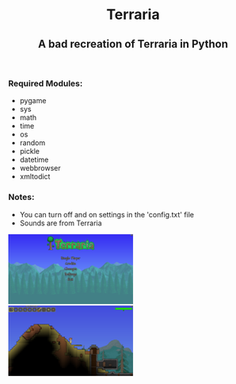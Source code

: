 <h1 align="center">Terraria</h1>
<h2 align="center">A bad recreation of Terraria in Python</h2>
<br />
<h3>Required Modules:</h3>
<ul>
	<li>pygame</li>
	<li>sys</li>
	<li>math</li>
	<li>time</li>
	<li>os</li>
	<li>random</li>
	<li>pickle</li>
	<li>datetime</li>
	<li>webbrowser</li>
	<li>xmltodict</li>
</ul>

<h3>Notes:</h3>
<ul>
	<li>You can turn off and on settings in the 'config.txt' file</li>
	<li>Sounds are from Terraria</li>
</ul>

<div width="100vw" height="100px">
	<img src="/res/images/readme/menu_screen.png?raw=true" width="50%" height="auto" />
	<img src="/res/images/readme/gameplay.png?raw=true" width="50%" height="auto" />
</div>
